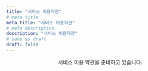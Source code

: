 ```yaml
---
title: "서비스 이용약관"
# meta title
meta_title: "서비스 이용약관"
# meta description
description: "서비스 이용약관"
# save as draft
draft: false
---
```


<center>서비스 이용 약관을 준비하고 있습니다.</center>
